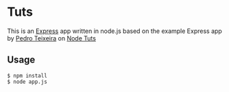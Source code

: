 # Tuts

This is an [Express](http://expressjs.com/) app written in node.js based on the
example Express app by [Pedro Teixeira](https://twitter.com/pedrogteixeira) on
[Node Tuts](http://nodetuts.com)

## Usage

    $ npm install
    $ node app.js